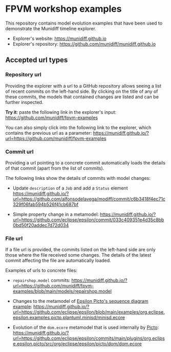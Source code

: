 # FPVM workshop examples

This repository contains model evolution examples that have been used to demonstrate the Munidiff timeline explorer.

- Explorer's website: https://munidiff.github.io
- Explorer's repository: https://github.com/munidiff/munidiff.github.io

## Accepted url types

### Repository url

Providing the explorer with a url to a GitHub repository allows seeing a list of recent commits on the left-hand side. By clicking on the title of any of these commits, the models that contained changes are listed and can be further inspected.

**Try it**: paste the following link in the explorer's input: https://github.com/munidiff/fpvm-examples

You can also simply click into the following link to the explorer, which contains the previous url as a parameter: https://munidiff.github.io/?url=https://github.com/munidiff/fpvm-examples

### Commit url

Providing a url pointing to a concrete commit automatically loads the details of that commit (apart from the list of commits).

The following links show the details of commits with model changes:

- Update `description` of a `Job` and add a `Status` element https://munidiff.github.io/?url=https://github.com/alfonsodelavega/modiff/commit/c6b3418f4ec71c329f06fab594b526f41cb687bf

- Simple property change in a metamodel: https://munidiff.github.io/?url=https://github.com/eclipse/epsilon/commit/033c409351e4d35c8bb0bd50f20addec7d72d034

### File url

If a file url is provided, the commits listed on the left-hand side are only those where the file received some changes. The details of the latest commit affecting the file are automatically loaded.

Examples of urls to concrete files:

- `repairshop.model` commits: https://munidiff.github.io/?url=https://github.com/munidiff/fpvm-examples/blob/main/models/repairshop.model

- Changes to the metamodel of [Epsilon Picto's sequence diagram example](https://eclipse.dev/epsilon/doc/articles/picto-sequence-diagrams/): https://munidiff.github.io/?url=https://github.com/eclipse/epsilon/blob/main/examples/org.eclipse.epsilon.examples.picto.plantuml.minisd/minisd.ecore

- Evolution of the `dom.ecore` metamodel that is used internally by [Picto](https://www.eclipse.org/epsilon/doc/picto/): https://munidiff.github.io/?url=https://github.com/eclipse/epsilon/commits/main/plugins/org.eclipse.epsilon.picto/src/org/eclipse/epsilon/picto/dom/dom.ecore

